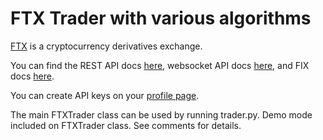 # FTX Trader with various algorithms

[FTX](https://ftx.com/) is a cryptocurrency derivatives exchange.

You can find the REST API docs [here](https://ftx1.docs.apiary.io), websocket API docs [here](https://ftxwebsocket.docs.apiary.io), and FIX docs [here](https://docs.ftx.com/#fix-api).

You can create API keys on your [profile page](https://ftx.com/profile).

The main FTXTrader class can be used by running trader.py.
Demo mode included on FTXTrader class.
See comments for details.
